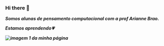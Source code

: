 ### Hi there 👋

<b><i>Somos alunas de pensamento computacional com a prof Arianne Brao.
  
Estamos aprendendo&#128151;
  
  <img src="https://www.purina-latam.com/sites/g/files/auxxlc391/files/styles/kraken_generic_max_width_960/public/2021-10/comunicacao-gatos.jpg?itok=YRou6r1C" alt="imagem 1 da minha página">
 
